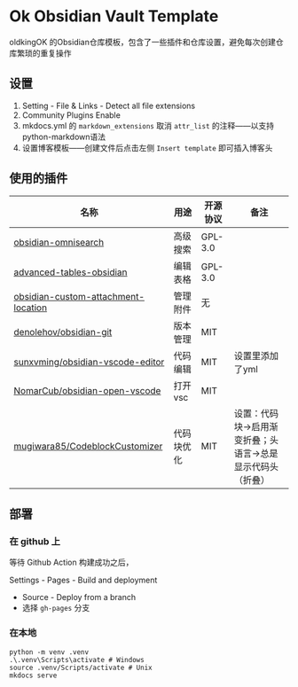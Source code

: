 # Ok Obsidian Vault Template

oldkingOK 的Obsidian仓库模板，包含了一些插件和仓库设置，避免每次创建仓库繁琐的重复操作

## 设置

1. Setting - File & Links - Detect all file extensions
2. Community Plugins Enable
3. mkdocs.yml 的 `markdown_extensions` 取消 `attr_list` 的注释——以支持python-markdown语法
4. 设置博客模板——创建文件后点击左侧 `Insert template` 即可插入博客头

## 使用的插件

| 名称                                                                                                        | 用途    | 开源协议     | 备注             |
| --------------------------------------------------------------------------------------------------------- | ----- | -------- | -------------- |
| [obsidian-omnisearch](https://github.com/scambier/obsidian-omnisearch)                                    | 高级搜索  | GPL-3.0  |                |
| [advanced-tables-obsidian](https://github.com/tgrosinger/advanced-tables-obsidian)                        | 编辑表格  | GPL-3.0  |                |
| [obsidian-custom-attachment-location](https://github.com/RainCat1998/obsidian-custom-attachment-location) | 管理附件  | 无        |                |
| [denolehov/obsidian-git](https://github.com/denolehov/obsidian-git)                                       | 版本管理  | MIT      |                |
| [sunxvming/obsidian-vscode-editor](https://github.com/sunxvming/obsidian-vscode-editor)                   | 代码编辑  | MIT      | 设置里添加了yml      |
| [NomarCub/obsidian-open-vscode](https://github.com/NomarCub/obsidian-open-vscode)                         | 打开vsc | MIT      |                |
| [mugiwara85/CodeblockCustomizer](https://github.com/mugiwara85/CodeblockCustomizer)                       | 代码块优化 | MIT      | 设置：代码块->启用渐变折叠；头语言->总是显示代码头（折叠） |

## 部署

### 在 github 上

等待 Github Action 构建成功之后，

Settings - Pages - Build and deployment

- Source - Deploy from a branch
- 选择 `gh-pages` 分支

### 在本地

```shell
python -m venv .venv
.\.venv\Scripts\activate # Windows
source .venv/Scripts/activate # Unix
mkdocs serve
```